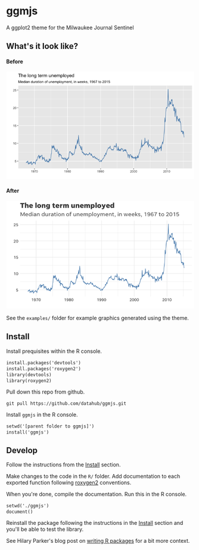 # ggmjs

A ggplot2 theme for the Milwaukee Journal Sentinel

## What's it look like?

#### Before
![Image of base bar chart](examples/bar-chart-base.png)

#### After
![Image of mjs bar chart](examples/bar-chart-mjs.png)

See the `examples/` folder for example graphics generated using the theme.

## Install

Install prequisites within the R console.
```
install.packages('devtools')
install.packages('roxygen2')
library(devtools)
library(roxygen2)
```

Pull down this repo from github.
```
git pull https://github.com/datahub/ggmjs.git
```

Install `ggmjs` in the R console.
```
setwd('[parent folder to ggmjs]')
install('ggmjs')
```

## Develop

Follow the instructions from the [Install](#install) section.

Make changes to the code in the `R/` folder. Add documentation to each exported function following [roxygen2](https://github.com/yihui/roxygen2) conventions.

When you're done, compile the documentation. Run this in the R console.
```
setwd('./ggmjs')
document()
```

Reinstall the package following the instructions in the [Install](#install) section and you'll be able to test the library.

See Hilary Parker's blog post on [writing R packages](https://hilaryparker.com/2014/04/29/writing-an-r-package-from-scratch/) for a bit more context.